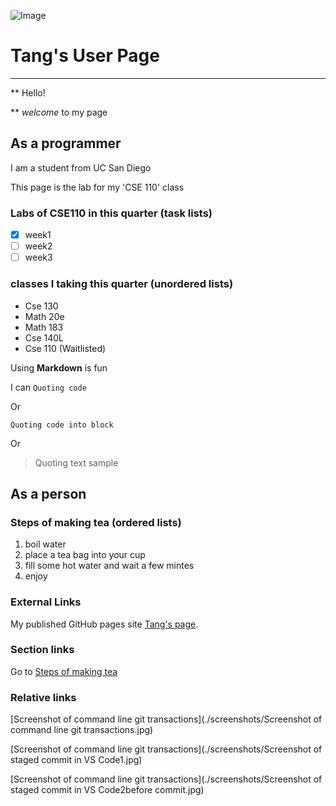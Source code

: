 ![Image](https://upload.wikimedia.org/wikipedia/commons/9/91/Octicons-mark-github.svg)

# Tang's User Page 

---

** Hello! 

** _welcome_ to my page 

## As a programmer

I am a student from UC San Diego

This page is the lab for my 'CSE 110' class

### Labs of CSE110 in this quarter (task lists)

- [x] week1
- [ ] week2
- [ ] week3

### classes I taking this quarter (unordered lists)
- Cse 130
- Math 20e
- Math 183
- Cse 140L
- Cse 110 (Waitlisted)

Using **Markdown** is fun

I can `Quoting code`

Or
```
Quoting code into block
```

Or

>Quoting text sample

## As a person

### <a name = "maketea">Steps of making tea (ordered lists)</a>
1. boil water
2. place a tea bag into your cup
3. fill some hot water and wait a few mintes
4. enjoy





### External Links
My published GitHub pages site [Tang's page](https://github.com/b6tang/CSE-110).

### Section links
Go to [Steps of making tea](#maketea)

### Relative links

[Screenshot of command line git transactions](./screenshots/Screenshot of command line git transactions.jpg)

[Screenshot of command line git transactions](./screenshots/Screenshot of staged commit in VS Code1.jpg)

[Screenshot of command line git transactions](./screenshots/Screenshot of staged commit in VS Code2before commit.jpg)


